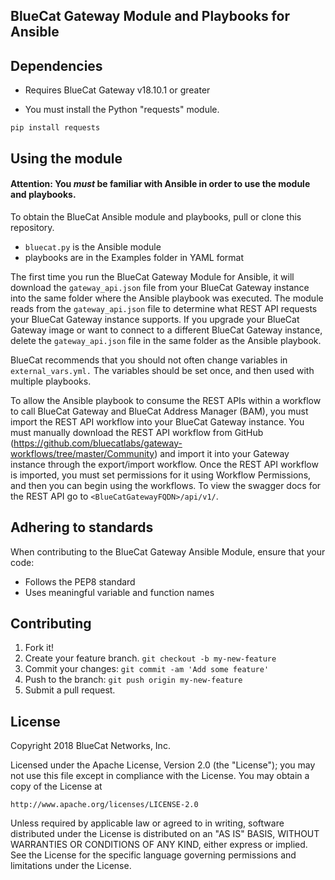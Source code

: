 
## BlueCat Gateway Module and Playbooks for Ansible

## Dependencies

* Requires BlueCat Gateway v18.10.1 or greater

* You must install the Python "requests" module.

```
pip install requests
```

## Using the module

#### Attention: __You _must_ be familiar with Ansible in order to use the module and playbooks.__

To obtain the BlueCat Ansible module and playbooks, pull or clone this repository.
* `bluecat.py` is the Ansible module
* playbooks are in the Examples folder in YAML format

The first time you run the BlueCat Gateway Module for Ansible, it will download the `gateway_api.json` file from your BlueCat Gateway instance into the same folder where the Ansible playbook was executed.
The module reads from the `gateway_api.json` file to determine what REST API requests your BlueCat Gateway instance supports.
If you upgrade your BlueCat Gateway image or want to connect to a different BlueCat Gateway instance, delete the `gateway_api.json` file in the same folder as the Ansible playbook.

BlueCat recommends that you should not often change variables in `external_vars.yml.` The variables should be set once, and then used with multiple playbooks.

To allow the Ansible playbook to consume the REST APIs within a workflow to call BlueCat Gateway and BlueCat Address Manager (BAM), you must import the REST API workflow into your BlueCat Gateway instance. You must manually download the REST API workflow from GitHub (https://github.com/bluecatlabs/gateway-workflows/tree/master/Community) and import it into your Gateway instance through the export/import workflow. Once the REST API workflow is imported, you must set permissions for it using Workflow Permissions, and then you can begin using the workflows.
To view the swagger docs for the REST API go to `<BlueCatGatewayFQDN>/api/v1/`.

## Adhering to standards
When contributing to the BlueCat Gateway Ansible Module, ensure that your code:
- Follows the PEP8 standard
- Uses meaningful variable and function names

## Contributing

1. Fork it!
2. Create your feature branch. `git checkout -b my-new-feature`
3. Commit your changes: `git commit -am 'Add some feature'`
4. Push to the branch: `git push origin my-new-feature`
5. Submit a pull request.

## License

Copyright 2018 BlueCat Networks, Inc.

Licensed under the Apache License, Version 2.0 (the "License");
you may not use this file except in compliance with the License.
You may obtain a copy of the License at

    http://www.apache.org/licenses/LICENSE-2.0

Unless required by applicable law or agreed to in writing, software
distributed under the License is distributed on an "AS IS" BASIS,
WITHOUT WARRANTIES OR CONDITIONS OF ANY KIND, either express or implied.
See the License for the specific language governing permissions and
limitations under the License.
